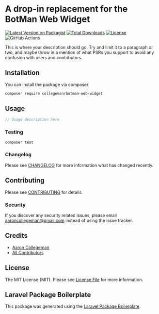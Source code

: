 # A drop-in replacement for the BotMan Web Widget

[![Latest Version on Packagist](https://img.shields.io/packagist/v/collegeman/botman-web-widget.svg?style=flat-square)](https://packagist.org/packages/collegeman/botman-web-widget)
[![Total Downloads](https://img.shields.io/packagist/dt/collegeman/botman-web-widget.svg?style=flat-square)](https://packagist.org/packages/collegeman/botman-web-widget)
[![License](https://img.shields.io/packagist/l/collegeman/botman-web-widget.svg?style=flat-square)](LICENSE.md)
![GitHub Actions](https://github.com/collegeman/botman-web-widget/actions/workflows/build-assets.yml/badge.svg)

This is where your description should go. Try and limit it to a paragraph or two, and maybe throw in a mention of what PSRs you support to avoid any confusion with users and contributors.

## Installation

You can install the package via composer:

```bash
composer require collegeman/botman-web-widget
```

## Usage

```php
// Usage description here
```

### Testing

```bash
composer test
```

### Changelog

Please see [CHANGELOG](CHANGELOG.md) for more information what has changed recently.

## Contributing

Please see [CONTRIBUTING](CONTRIBUTING.md) for details.

### Security

If you discover any security related issues, please email aaroncollegeman@gmail.com instead of using the issue tracker.

## Credits

-   [Aaron Collegeman](https://github.com/collegeman)
-   [All Contributors](../../contributors)

## License

The MIT License (MIT). Please see [License File](LICENSE.md) for more information.

## Laravel Package Boilerplate

This package was generated using the [Laravel Package Boilerplate](https://laravelpackageboilerplate.com).

